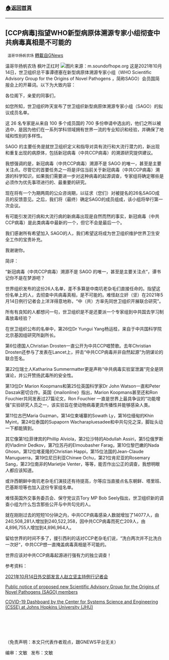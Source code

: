 ###  [:house:返回首頁](https://github.com/ourhimalayas/txt)
---


## [CCP病毒]指望WHO新型病原体溯源专家小组彻查中共病毒真相是不可能的
` 温哥华扬帆农场` [轉載自GNews](https://gnews.org/zh-hans/1604787/)

温哥华扬帆农场  枫叶正红时
![](https://assets.gnews.org/wp-content/uploads/2021/10/101921.png)图片来源：m.soundofhope.org
这是2021年10月14日，世卫组织总干事谭德塞在新型病原体溯源专家小组（WHO Scientific Advisory Group for the Origins of Novel Pathogens ，简称SAGO）会员国简报会上的开幕词。以下为大致内容：

各位阁下，亲爱的同事们，

如您所知，世卫组织昨天宣布了世卫组织新型病原体溯源专家小组（SAGO）的拟议成员名单。

这 26 名专家是从来自 100 多个成员国的 700 多份申请中选出的，他们之所以被选中，是因为他们在一系列学科领域拥有世界一流的专业知识和经验，并确保了地域和性别的多样性。

SAGO 的主要任务是就世卫组织定义和指导对具有流行和大流行潜力的，新出现和重复出现的病原体，包括新冠病毒（中共CCP病毒）的溯源研究提供建议。

我想强调的是，新冠病毒（中共CCP病毒）溯源不是 SAGO 的唯一，甚至是主要关注点。尽管它的首要任务之一将是评估当前关于新冠病毒（中共CCP病毒）溯源的科学知识，如果我们需要进一步对这种病毒的起源调查，专家组将确定哪些是必须作为优先事项进行的、最重要的研究。

现在将有一个为期两周的公众咨询期，以征求（您们）对被提名的26名SAGO成员的反馈意见。之后，我们将（最终）确定SAGO的成员组成，该小组将举行第一次会议。

有可能引发流行病和大流行病的新病毒出现是自然而然的事实，新冠病毒（中共CCP病毒）是此类病毒中最新的一个，但它不会是最后一个。

我们感谢所有希望加入 SAGO的人，我们希望这将成为世卫组织维护世界卫生安全工作的宝贵补充。

我谢谢你。

简评：

“新冠病毒（中共CCP病毒）溯源不是 SAGO 的唯一，甚至是主要关注点“，谭书记你不是在梦游吧？

世界组织发布的这份26人名单，差不多算是中南坑老杂毛们直接任命的。指望这份名单上的人，去彻查中共病毒真相，是不可能的。难怪赵立奸（坚）在2021年5月14日例行记者会上洋洋得意地称，“中（共）方率先同世卫组织开展联合研究”。

所有有良知的人都想问一句，世卫组织是不是还要派一个专家组到中共国去学习制毒放毒经验？

在世卫组织公布的名单中，第26位Dr Yungui Yang杨运桂，来自于中共国科学院北京基因组研究所副所长。

第6位德国人Christian Drosten一直公开为中共CCP唱赞歌。去年Christian Drosten还参与了发表在Lancet上，抨击“中共CCP病毒并非自然起源”为阴谋论的联合签名。

第22位瑞士人Katharina Summermatter更是声称“中共病毒实验室泄漏“完全是阴谋论，并公开赞扬武毒所的安全性。

第13位Dr Marion Koopmans和第25位英国科学家Dr John Watson一直和Peter Daszak密切合作。英国《mailonline》指出，Marion Koopmans甚至还和Ron Fouchier共同发表过27篇论文，Ron Fouchier 一直是世界上最具争议的“功能增强”实验研究人员之一，该实验旨在使动物病毒更具传播性并能够感染人类。

第11位古巴Maria Guzman，第14位柬埔寨的Sowath Ly，第16位缅甸的Khin Myint，第24位泰国的Supaporn Wacharapluesadee和中共勾兑之深，脚趾头动一下都能猜到。

其它像第1位菲律宾的Phillip Alviola，第2位沙特的Abdullah Assiri，第5位俄罗斯的Vladimir Dedkov，第7位苏丹的Elmoubasher Farag，第10位黎巴嫩的Nada Ghosn，第12位喀麦隆的Christian Happi，第15位法国的Jean-Claude Manuguerra，第19位尼日利亚Chinwe Ochu，第21位肯尼亚的Rosemary Sang，第23位南非的Marietjie Venter，等等，能否作出公正的调查，我想明眼人都应该知道。

或许西朝鲜中南坑老杂毛们演技还有待提高，尔等应当直接点名东朝鲜、塔里班、巴基斯坦等也加入这份专家组名单。

难怪英国外交事务委员会、保守党议员Tory MP Bob Seely指出，世卫组织新的调查小组为什么包含那些公开与中共勾兑的人。

就在刚刚过去的短短10分钟之内，中共CCP病毒感染人数就增加了14077人，由240,508,281人增加到240,522,358，因中共CCP病毒而死亡209人，由4,896,755人增加到4,896,964人。

留给世界的时间不多了，援引西利的话对CCP老杂毛们说，“洗白两次并不比洗白一次好“，中共CCP想一直掩盖病毒真相是不可能的。

世界应该对中共CCP病毒起源进行强有力的独立调查！

参考资料：

[2021年10月14日外交部发言人赵立坚主持例行记者会](https://www.fmprc.gov.cn/web/fyrbt_673021/jzhsl_673025/t1914522.shtml)

[Public notice of proposed new Scientific Advisory Group for the Origins of Novel Pathogens (SAGO) members](https://www.who.int/news-room/articles-detail/public-notice-and-comment-on-proposed-new-scientific-advisory-group-for-the-origins-of-novel-pathogens-%28sago%29-members)

[COVID-19 Dashboard by the Center for Systems Science and Engineering (CSSE) at Johns Hopkins University (JHU)](https://www.arcgis.com/apps/dashboards/bda7594740fd40299423467b48e9ecf6)

#  

（免责声明：本文只代表作者观点，跟GNEWS平台无关）

编审：文敏   发布：文敏
